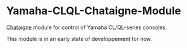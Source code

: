 Yamaha-CLQL-Chataigne-Module
====================

[Chataigne] module for control of Yamaha CL/QL-series consoles.

This module is in an early state of developpement for now.


[Chataigne]: https://benjamin.kuperberg.fr/chataigne/
